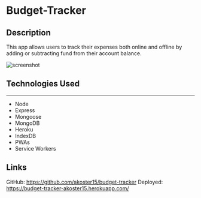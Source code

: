 # Budget-Tracker

## Description

This app allows users to track their expenses both online and offline by adding or subtracting fund from their account balance.

![screenshot](https://user-images.githubusercontent.com/85514792/146469153-1e797ac9-54a3-48e4-81e8-b96521a77b22.PNG)

## Technologies Used
----
- Node
- Express
- Mongoose
- MongoDB
- Heroku
- IndexDB
- PWAs
- Service Workers

## Links

GitHub: https://github.com/akoster15/budget-tracker
Deployed: https://budget-tracker-akoster15.herokuapp.com/
